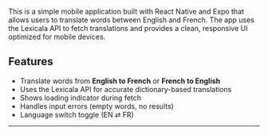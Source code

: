 This is a simple mobile application built with React Native and Expo that allows users to translate words between English and French. The app uses the Lexicala API to fetch translations and provides a clean, responsive UI optimized for mobile devices.

## Features
- Translate words from **English to French** or **French to English**
- Uses the Lexicala API for accurate dictionary-based translations
- Shows loading indicator during fetch
- Handles input errors (empty words, no results)
- Language switch toggle (EN ⇄ FR)

---
